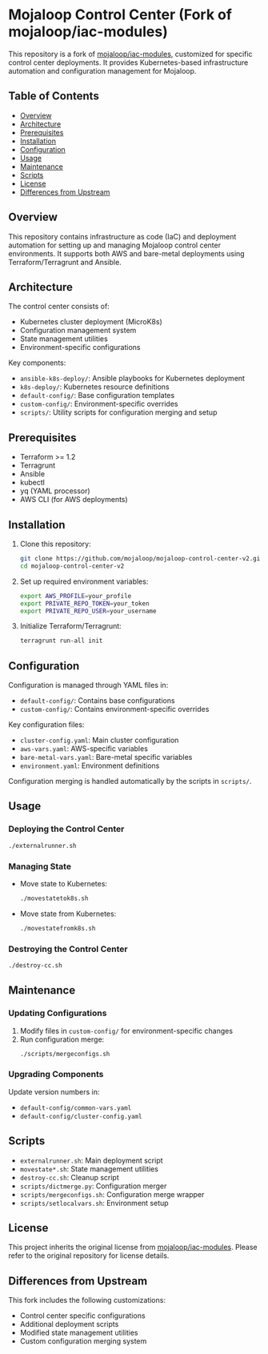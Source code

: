 # Mojaloop Control Center (Fork of mojaloop/iac-modules)

This repository is a fork of [mojaloop/iac-modules](https://github.com/mojaloop/iac-modules), customized for specific control center deployments. It provides Kubernetes-based infrastructure automation and configuration management for Mojaloop.

## Table of Contents
- [Overview](#overview)
- [Architecture](#architecture)
- [Prerequisites](#prerequisites)
- [Installation](#installation)
- [Configuration](#configuration)
- [Usage](#usage)
- [Maintenance](#maintenance)
- [Scripts](#scripts)
- [License](#license)
- [Differences from Upstream](#differences-from-upstream)

## Overview
This repository contains infrastructure as code (IaC) and deployment automation for setting up and managing Mojaloop control center environments. It supports both AWS and bare-metal deployments using Terraform/Terragrunt and Ansible.

## Architecture
The control center consists of:
- Kubernetes cluster deployment (MicroK8s)
- Configuration management system
- State management utilities
- Environment-specific configurations

Key components:
- `ansible-k8s-deploy/`: Ansible playbooks for Kubernetes deployment
- `k8s-deploy/`: Kubernetes resource definitions
- `default-config/`: Base configuration templates
- `custom-config/`: Environment-specific overrides
- `scripts/`: Utility scripts for configuration merging and setup

## Prerequisites
- Terraform >= 1.2
- Terragrunt
- Ansible
- kubectl
- yq (YAML processor)
- AWS CLI (for AWS deployments)

## Installation
1. Clone this repository:
   ```bash
   git clone https://github.com/mojaloop/mojaloop-control-center-v2.git
   cd mojaloop-control-center-v2
   ```

2. Set up required environment variables:
   ```bash
   export AWS_PROFILE=your_profile
   export PRIVATE_REPO_TOKEN=your_token
   export PRIVATE_REPO_USER=your_username
   ```

3. Initialize Terraform/Terragrunt:
   ```bash
   terragrunt run-all init
   ```

## Configuration
Configuration is managed through YAML files in:
- `default-config/`: Contains base configurations
- `custom-config/`: Contains environment-specific overrides

Key configuration files:
- `cluster-config.yaml`: Main cluster configuration
- `aws-vars.yaml`: AWS-specific variables
- `bare-metal-vars.yaml`: Bare-metal specific variables
- `environment.yaml`: Environment definitions

Configuration merging is handled automatically by the scripts in `scripts/`.

## Usage
### Deploying the Control Center
```bash
./externalrunner.sh
```

### Managing State
- Move state to Kubernetes:
  ```bash
  ./movestatetok8s.sh
  ```

- Move state from Kubernetes:
  ```bash
  ./movestatefromk8s.sh
  ```

### Destroying the Control Center
```bash
./destroy-cc.sh
```

## Maintenance
### Updating Configurations
1. Modify files in `custom-config/` for environment-specific changes
2. Run configuration merge:
   ```bash
   ./scripts/mergeconfigs.sh
   ```

### Upgrading Components
Update version numbers in:
- `default-config/common-vars.yaml`
- `default-config/cluster-config.yaml`

## Scripts
- `externalrunner.sh`: Main deployment script
- `movestate*.sh`: State management utilities
- `destroy-cc.sh`: Cleanup script
- `scripts/dictmerge.py`: Configuration merger
- `scripts/mergeconfigs.sh`: Configuration merge wrapper
- `scripts/setlocalvars.sh`: Environment setup

## License
This project inherits the original license from [mojaloop/iac-modules](https://github.com/mojaloop/iac-modules). Please refer to the original repository for license details.

## Differences from Upstream
This fork includes the following customizations:
- Control center specific configurations
- Additional deployment scripts
- Modified state management utilities
- Custom configuration merging system
